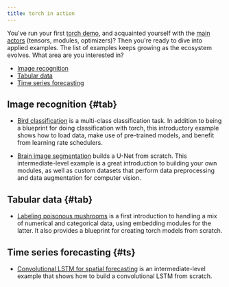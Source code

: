 ```yaml
---
title: torch in action
---
```


You've run your first [torch demo](/start/), and acquainted yourself with the [main actors](/technical/) (tensors, modules, optimizers)? Then you're ready to dive into applied examples. The list of examples keeps growing as the ecosystem evolves. What area are you interested in?

-   [Image recognition](#imag)
-   [Tabular data](#tab)
-   [Time series forecasting](#ts)

## Image recognition {#tab}

-   [Bird classification](https://blogs.rstudio.com/ai/posts/2020-10-19-torch-image-classification/) is a multi-class classification task. In addition to being a blueprint for doing classification with torch, this introductory example shows how to load data, make use of pre-trained models, and benefit from learning rate schedulers.

-   [Brain image segmentation](https://blogs.rstudio.com/ai/posts/2020-11-30-torch-brain-segmentation/) builds a U-Net from scratch. This intermediate-level example is a great introduction to building your own modules, as well as custom datasets that perform data preprocessing and data augmentation for computer vision.

## Tabular data {#tab}

-   [Labeling poisonous mushrooms](https://blogs.rstudio.com/ai/posts/2020-11-03-torch-tabular/) is a first introduction to handling a mix of numerical and categorical data, using embedding modules for the latter. It also provides a blueprint for creating torch models from scratch.

## Time series forecasting {#ts}

-   [Convolutional LSTM for spatial forecasting](https://blogs.rstudio.com/ai/posts/2020-12-17-torch-convlstm/) is an intermediate-level example that shows how to build a convolutional LSTM from scratch.


